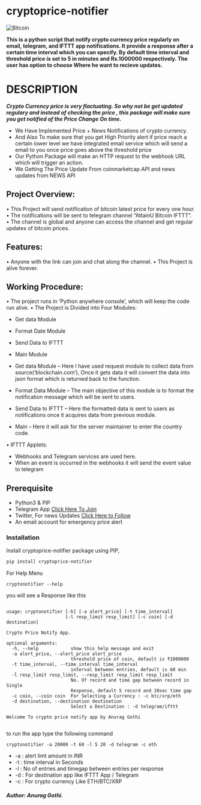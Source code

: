 # cryptoprice-notifier
![Bitcoin](https://www.pngitem.com/pimgs/m/520-5207199_cryptocurrency-ethereum-blockchain-altcoins-bitcoin-cryptocurrency-png-transparent.png)

__This is a python script that notify crypto currency price regularly on email, telegram, and IFTTT app notifications. It provide a response after a certain time interval which you can specify. By default time interval and threshold price is set to 5 in minutes and Rs.1000000 respectively. The user has option to choose Where he want to recieve updates.__

# DESCRIPTION
__*Crypto Currency price is very flactuating. So why not be get updated regulary and instead of checking the price , this package will make sure you get notified of the Price Change On time.*__

<ul>
  <li>We Have Implemented Price + News Notifications of crypto currency.</li>
  <li>And Also To make sure that you get High Priority alert if price reach a certain lower level we have integrated email service which will send a email to you once price goes above the threshold price</li>
  <li>Our Python Package will make an HTTP request to the webhook URL which will trigger an action.</li>
  <li>We Getting The Price Update From coinmarketcap API and news updates from NEWS API</li>
</ul>

## Project Overview:
•	This Project will send notification of bitcoin latest price for every one hour.
•	The notifications will be sent to telegram channel “AttainU Bitcoin IFTTT”.
•	The channel is global and anyone can access the channel and get regular updates of bitcoin prices. 


## Features: 
•	Anyone with the link can join and chat along the channel.
•	This Project is alive forever.



## Working Procedure:
•	The project runs in ‘Python anywhere console’, which will keep the code run alive.
•	The Project is Divided into Four Modules:
  -	Get data Module
  -	Format Date Module
  -	Send Data to IFTTT
  -	Main Module 
  
-	Get data Module – Here I have used request module to collect data from source(‘blockchain.com’), Once it gets data it will convert the data into json format which is returned back to the function.
-	Format Data Module – The main objective of this module is to format the notification message which will be sent to users.
-	Send Data to IFTTT – Here the formatted data is sent to users as notifications once it acquires data from previous module.
-	Main – Here it will ask for the server maintainer to enter the country code.

•	IFTTT Applets:
  -	Webhooks and Telegram services are used here. 
  -	When an event is occurred in the webhooks it will send the event value to telegram

## Prerequisite

  - Python3 & PIP
  - Telegram App  <a href="https://t.me/projectcomplete"> Click Here To Join</a> 
  - Twitter, For news Updates <a href="https://twitter.com/news_cryptopia "> Click Here to Follow</a> 
  - An email account for emergency price alert
   
### Installation

Install cryptoprice-notifier package using PIP,
```sh
pip install cryptoprice-notifier 
```
For Help Menu
```
cryptonotifier --help
```
you will see a Response like this
```

usage: cryptonotifier [-h] [-a alert_price] [-t time_interval]
                      [-l resp_limit resp_limit] [-c coin] [-d destination]

Crypto Price Notify App.

optional arguments:
  -h, --help            show this help message and exit
  -a alert_price, --alert_price alert_price
                        threshold price of coin, default is ₹1000000
  -t time_interval, --time_interval time_interval
                        interval between entries, default is 60 min
  -l resp_limit resp_limit, --resp_limit resp_limit resp_limit
                        No. Of record and time gap between record in Single
                        Response, default 5 record and 20sec time gap
  -c coin, --coin coin  For Selecting a Currency : -c btc/xrp/eth
  -d destination, --destination destination
                        Select a Destination : -d telegram/ifttt

Welcome To crypto price notify app by Anurag Gothi


```
to run the app type the following command
```
cryptonotifier -a 20000 -t 60 -l 5 20 -d telegram -c eth
```
*  -a : alert limt amount in INR
*  -t : time interval in Seconds
*  -l : No of entries and timegap between entries per response
* -d : For destination app like IFTTT App / Telegram 
* -c : For crypto currency Like ETH/BTC/XRP



##### Author: Anurag Gothi.
